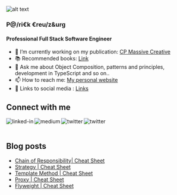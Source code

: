 ![alt text](https://patrickcreutzburg.de/assets/images/about-me/about-me_banner.jpg)

### P@/ri€k €reu/z&urg
#### Professional Full Stack Software Engineer

- 🔭 I’m currently working on my publication: [CP Massive Creative](https://medium.com/cp-massive-programming)
- 📚 Recommended books: [Link](https://patrickcreutzburg.de/recommended-books) 
- 💬 Ask me about Object Composition, patterns and principles, development in TypeScript and so on..
- 📫 How to reach me: [My personal website](https://patrickcreutzburg.de)
- 🔗 Links to social media : [Links](https://patrickcreutzburg.de/links)

## Connect with me

[<img align="left" alt="linked-in" src="https://img.shields.io/badge/linkedin-%230077B5.svg?&style=for-the-badge&logo=linkedin&logoColor=white" />](https://www.linkedin.com/in/patrick-creutzburg/)
[<img align="left" alt="medium" src="https://img.shields.io/badge/medium-%2312100E.svg?&style=for-the-badge&logo=medium&logoColor=white" />](https://medium.com/cp-massive-programming)
[<img align="left" alt="twitter" src="https://img.shields.io/badge/twitter-%231DA1F2.svg?&style=for-the-badge&logo=twitter&logoColor=white" />](https://twitter.com/Itchimonji)
[<img align="left" alt="twitter" src="https://img.shields.io/badge/instagram-%23fe5341.svg?&style=for-the-badge&logo=instagram&logoColor=white" />](https://www.instagram.com/cpmassiveprogramming/)

<br>
<br>

## Blog posts
<!-- BLOG-POST-LIST:START -->
- [Chain of Responsibility| Cheat Sheet](https://medium.com/cp-massive-programming/chain-of-responsibility-cheat-sheet-c13cc946dd70?source=rss-ff8233d2c1a2------2)
- [Strategy | Cheat Sheet](https://medium.com/cp-massive-programming/strategy-cheat-sheet-47706f39c2ad?source=rss-ff8233d2c1a2------2)
- [Template Method | Cheat Sheet](https://medium.com/cp-massive-programming/template-method-cheat-sheet-baf8bf924e4d?source=rss-ff8233d2c1a2------2)
- [Proxy | Cheat Sheet](https://medium.com/cp-massive-programming/proxy-cheat-sheet-13330d7750af?source=rss-ff8233d2c1a2------2)
- [Flyweight | Cheat Sheet](https://medium.com/cp-massive-programming/flyweight-cheat-sheet-15b961e0e18a?source=rss-ff8233d2c1a2------2)
<!-- BLOG-POST-LIST:END -->
